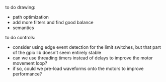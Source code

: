 to do drawing:
* path optimization
* add more filters and find good balance
* semantics

to do controls:
* consider using edge event detection for the limit switches, but that part of the gpio lib doesn't seem entirely stable
* can we use threading timers instead of delays to improve the motor movement loop?
* if so, could we pre-load waveforms onto the motors to improve performance?

